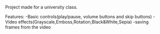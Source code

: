 Project made for a university class.

Features:
-Basic controls(play/pause, volume buttons and skip buttons)
-Video effects(Grayscale,Emboss,Rotation,Black&White,Sepia)
-saving frames from the video
